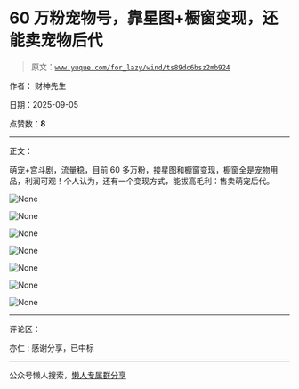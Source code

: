 # 60 万粉宠物号，靠星图+橱窗变现，还能卖宠物后代

> 原文：[`www.yuque.com/for_lazy/wind/ts89dc6bsz2mb924`](https://www.yuque.com/for_lazy/wind/ts89dc6bsz2mb924)

作者： 财神先生

日期：2025-09-05

点赞数：**8**

* * *

正文：

萌宠+宫斗剧，流量稳，目前 60 多万粉，接星图和橱窗变现，橱窗全是宠物用品，利润可观！个人认为，还有一个变现方式，能拔高毛利：售卖萌宠后代。

![](img/ca0a2c6e46756664b9a46b6fbe0924bd.png "None")

![](img/231627cae9f3a3de7992d0eb5457624d.png "None")

![](img/352ab2faedb80e8e3b04b30910784bfa.png "None")

![](img/f691c0ee75eeef64794720782f69cdce.png "None")

![](img/5ea325112f18849c942c84a510f5067f.png "None")

![](img/ecfb06ae918aeb37595bee8c412a4852.png "None")

![](img/a07b3bef3c21d204c7ee32bfaeb0cad9.png "None")

* * *

评论区：

亦仁 : 感谢分享，已中标

* * *

公众号懒人搜索，[懒人专属群分享](https://lazybook.fun/#/blog/group)